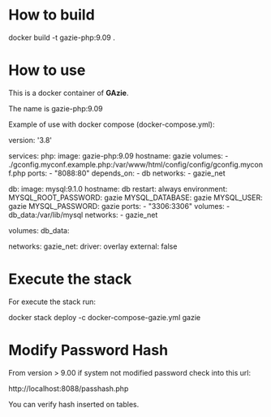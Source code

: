 # How to build

docker build -t gazie-php:9.09 .

# How to use

This is a docker container of __GAzie__.

The name is gazie-php:9.09

Example of use with docker compose (docker-compose.yml):

version: '3.8'

services:
  php:
    image: gazie-php:9.09
    hostname: gazie
    volumes:
      - ./gconfig.myconf.example.php:/var/www/html/config/config/gconfig.myconf.php
    ports:
      - "8088:80"
    depends_on:
      - db
    networks:
      - gazie_net

  db:
    image: mysql:9.1.0
    hostname: db
    restart: always
    environment:
      MYSQL_ROOT_PASSWORD: gazie
      MYSQL_DATABASE: gazie
      MYSQL_USER: gazie
      MYSQL_PASSWORD: gazie
    ports:
      - "3306:3306"
    volumes:
      - db_data:/var/lib/mysql
    networks:
      - gazie_net

volumes:
  db_data:

networks:
  gazie_net:
    driver: overlay
    external: false

# Execute the stack

For execute the stack run:

docker stack deploy -c docker-compose-gazie.yml gazie


# Modify Password Hash

From version > 9.00 if system not modified password check into this url:

http://localhost:8088/passhash.php

You can verify hash inserted on tables.

